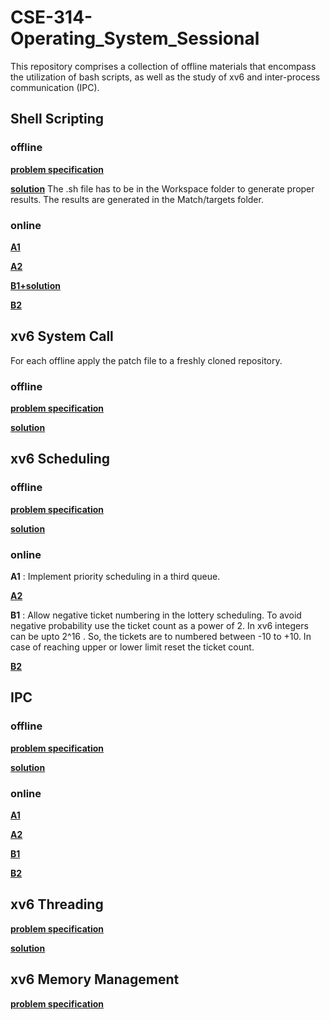 # CSE-314-Operating_System_Sessional
This repository comprises a collection of offline materials that encompass the utilization of bash scripts, as well as the study of xv6 and inter-process communication (IPC).

## Shell Scripting
### offline
[**problem specification**](https://github.com/MubasshiraMusarrat/CSE-314-Operating_System_Sessional/blob/main/Shell_Scripting/offline/CSE%20314%20Jan%202023%20-%20Shell%20Scripting%20Assignment.pdf)

[**solution**](https://github.com/MubasshiraMusarrat/CSE-314-Operating_System_Sessional/tree/main/Shell_Scripting/offline/Shell-Scripting-Assignment-Files) The .sh file has to be in the Workspace folder to generate proper results. The results are generated in the Match/targets folder.

### online
[**A1**](https://github.com/MubasshiraMusarrat/CSE-314-Operating_System_Sessional/tree/main/Shell_Scripting/online/A1)

[**A2**](https://github.com/MubasshiraMusarrat/CSE-314-Operating_System_Sessional/tree/main/Shell_Scripting/online/A2)

[**B1+solution**](https://github.com/MubasshiraMusarrat/CSE-314-Operating_System_Sessional/tree/main/Shell_Scripting/online/B1)

[**B2**](https://github.com/MubasshiraMusarrat/CSE-314-Operating_System_Sessional/tree/main/Shell_Scripting/online/B2)

## xv6 System Call
For each offline apply the patch file to a freshly cloned repository.

### offline
[**problem specification**](https://github.com/MubasshiraMusarrat/CSE-314-Operating_System_Sessional/blob/main/xv6_System_Call/Offline-2-spec.pdf)

[**solution**](https://github.com/MubasshiraMusarrat/CSE-314-Operating_System_Sessional/blob/main/xv6_System_Call/1905088.patch) 

## xv6 Scheduling
### offline
[**problem specification**](https://github.com/MubasshiraMusarrat/CSE-314-Operating_System_Sessional/blob/main/xv6_Scheduling/offline/_CSE-314--assignment-03.pdf)

[**solution**](https://github.com/MubasshiraMusarrat/CSE-314-Operating_System_Sessional/blob/main/xv6_Scheduling/offline/1905088.patch)

### online
**A1** : Implement priority scheduling in a third queue.

[**A2**](https://github.com/MubasshiraMusarrat/CSE-314-Operating_System_Sessional/blob/main/xv6_Scheduling/online/CSE-314-scheduling-online-A2.pdf)

**B1** : Allow negative ticket numbering in the lottery scheduling. To avoid negative probability use the ticket count as a power of 2. In xv6 integers can be upto 2^16 . So, the tickets are to numbered between -10 to +10. In case of reaching upper or lower limit reset the ticket count. 

[**B2**](https://github.com/MubasshiraMusarrat/CSE-314-Operating_System_Sessional/blob/main/xv6_Scheduling/online/CSE-314-scheduling-online-B2.pdf)

## IPC
### offline
[**problem specification**](https://github.com/MubasshiraMusarrat/CSE-314-Operating_System_Sessional/blob/main/IPC/offline/IPC%20Offline.pdf)

[**solution**](https://github.com/MubasshiraMusarrat/CSE-314-Operating_System_Sessional/blob/main/IPC/offline/1905088.cpp)

### online
[**A1**](https://github.com/MubasshiraMusarrat/CSE-314-Operating_System_Sessional/blob/main/IPC/online/IPC%20Online_%20A1.pdf)

[**A2**](https://github.com/MubasshiraMusarrat/CSE-314-Operating_System_Sessional/blob/main/IPC/online/IPC%20Online_A2.jpg)

[**B1**](https://github.com/MubasshiraMusarrat/CSE-314-Operating_System_Sessional/blob/main/IPC/online/IPC%20Online_B1.pdf)

[**B2**](https://github.com/MubasshiraMusarrat/CSE-314-Operating_System_Sessional/blob/main/IPC/online/IPC%20Online_B2.jpg)

## xv6 Threading
[**problem specification**](https://github.com/vodro/January2023/blob/main/CSE314/threading/threading_specification.md)

[**solution**](https://github.com/MubasshiraMusarrat/CSE-314-Operating_System_Sessional/blob/main/xv6_Threading/1905088.patch)


## xv6 Memory Management
[**problem specification**](https://github.com/MubasshiraMusarrat/CSE-314-Operating_System_Sessional/blob/main/xv6_Memory_Management/Offline%206_%20xv6%20Memory%20Management.pdf)
